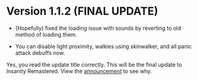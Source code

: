 # Version 1.1.2 (FINAL UPDATE)

- (Hopefully) fixed the loading issue with sounds by reverting to old method of loading them.

- You can disable light proximity, walkies using skinwalker, and all panic attack debuffs now.

Yes, you read the update title correctly. This will be the final update to Insanity Remastered. View the [announcement](https://github.com/BudgetAirpods/InsanityRemastered/discussions/40) to see why.